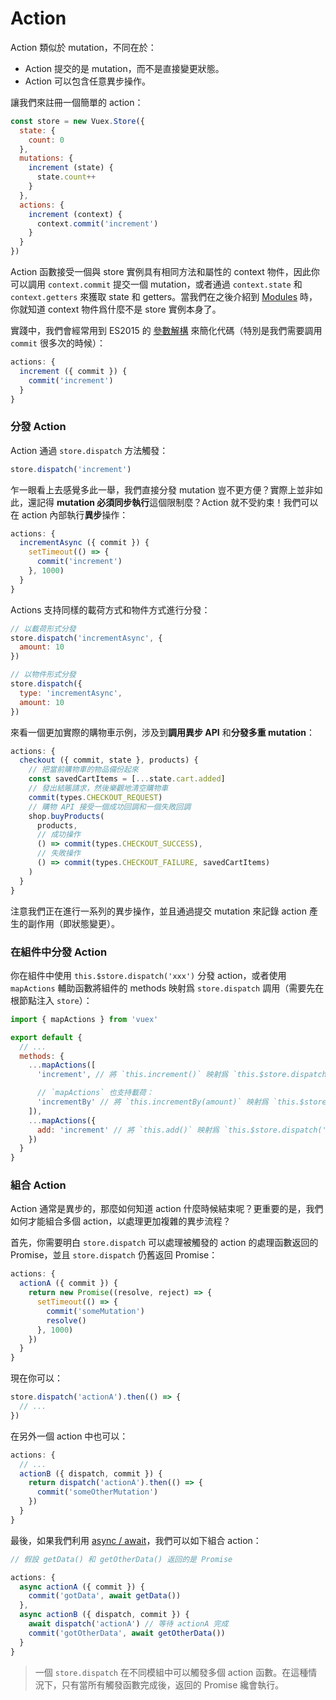 # Action

Action 類似於 mutation，不同在於：

- Action 提交的是 mutation，而不是直接變更狀態。
- Action 可以包含任意異步操作。

讓我們來註冊一個簡單的 action：

``` js
const store = new Vuex.Store({
  state: {
    count: 0
  },
  mutations: {
    increment (state) {
      state.count++
    }
  },
  actions: {
    increment (context) {
      context.commit('increment')
    }
  }
})
```

Action 函數接受一個與 store 實例具有相同方法和屬性的 context 物件，因此你可以調用 `context.commit` 提交一個 mutation，或者通過 `context.state` 和 `context.getters` 來獲取 state 和 getters。當我們在之後介紹到 [Modules](modules.md) 時，你就知道 context 物件爲什麼不是 store 實例本身了。

實踐中，我們會經常用到 ES2015 的 [參數解構](https://github.com/lukehoban/es6features#destructuring) 來簡化代碼（特別是我們需要調用 `commit` 很多次的時候）：

``` js
actions: {
  increment ({ commit }) {
    commit('increment')
  }
}
```

### 分發 Action

Action 通過 `store.dispatch` 方法觸發：

``` js
store.dispatch('increment')
```

乍一眼看上去感覺多此一舉，我們直接分發 mutation 豈不更方便？實際上並非如此，還記得 **mutation 必須同步執行**這個限制麼？Action 就不受約束！我們可以在 action 內部執行**異步**操作：

``` js
actions: {
  incrementAsync ({ commit }) {
    setTimeout(() => {
      commit('increment')
    }, 1000)
  }
}
```

Actions 支持同樣的載荷方式和物件方式進行分發：

``` js
// 以載荷形式分發
store.dispatch('incrementAsync', {
  amount: 10
})

// 以物件形式分發
store.dispatch({
  type: 'incrementAsync',
  amount: 10
})
```

來看一個更加實際的購物車示例，涉及到**調用異步 API** 和**分發多重 mutation**：

``` js
actions: {
  checkout ({ commit, state }, products) {
    // 把當前購物車的物品備份起來
    const savedCartItems = [...state.cart.added]
    // 發出結賬請求，然後樂觀地清空購物車
    commit(types.CHECKOUT_REQUEST)
    // 購物 API 接受一個成功回調和一個失敗回調
    shop.buyProducts(
      products,
      // 成功操作
      () => commit(types.CHECKOUT_SUCCESS),
      // 失敗操作
      () => commit(types.CHECKOUT_FAILURE, savedCartItems)
    )
  }
}
```

注意我們正在進行一系列的異步操作，並且通過提交 mutation 來記錄 action 產生的副作用（即狀態變更）。

### 在組件中分發 Action

你在組件中使用 `this.$store.dispatch('xxx')` 分發 action，或者使用 `mapActions` 輔助函數將組件的 methods 映射爲 `store.dispatch` 調用（需要先在根節點注入 `store`）：

``` js
import { mapActions } from 'vuex'

export default {
  // ...
  methods: {
    ...mapActions([
      'increment', // 將 `this.increment()` 映射爲 `this.$store.dispatch('increment')`

      // `mapActions` 也支持載荷：
      'incrementBy' // 將 `this.incrementBy(amount)` 映射爲 `this.$store.dispatch('incrementBy', amount)`
    ]),
    ...mapActions({
      add: 'increment' // 將 `this.add()` 映射爲 `this.$store.dispatch('increment')`
    })
  }
}
```

### 組合 Action

Action 通常是異步的，那麼如何知道 action 什麼時候結束呢？更重要的是，我們如何才能組合多個 action，以處理更加複雜的異步流程？

首先，你需要明白 `store.dispatch` 可以處理被觸發的 action 的處理函數返回的 Promise，並且 `store.dispatch` 仍舊返回 Promise：

``` js
actions: {
  actionA ({ commit }) {
    return new Promise((resolve, reject) => {
      setTimeout(() => {
        commit('someMutation')
        resolve()
      }, 1000)
    })
  }
}
```

現在你可以：

``` js
store.dispatch('actionA').then(() => {
  // ...
})
```

在另外一個 action 中也可以：

``` js
actions: {
  // ...
  actionB ({ dispatch, commit }) {
    return dispatch('actionA').then(() => {
      commit('someOtherMutation')
    })
  }
}
```

最後，如果我們利用 [async / await](https://tc39.github.io/ecmascript-asyncawait/)，我們可以如下組合 action：

``` js
// 假設 getData() 和 getOtherData() 返回的是 Promise

actions: {
  async actionA ({ commit }) {
    commit('gotData', await getData())
  },
  async actionB ({ dispatch, commit }) {
    await dispatch('actionA') // 等待 actionA 完成
    commit('gotOtherData', await getOtherData())
  }
}
```

> 一個 `store.dispatch` 在不同模組中可以觸發多個 action 函數。在這種情況下，只有當所有觸發函數完成後，返回的 Promise 纔會執行。
